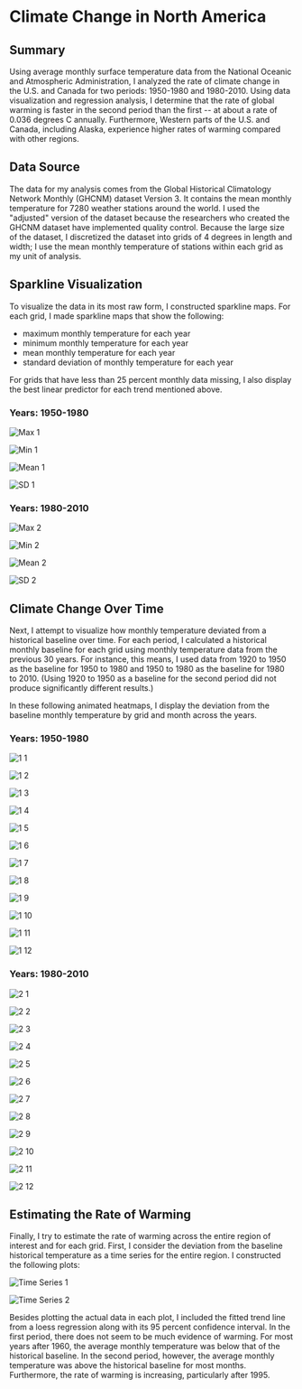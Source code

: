 # Climate Change in North America

## Summary
Using average monthly surface temperature data from the National Oceanic and Atmospheric Administration, I analyzed the rate of climate change in the U.S. and Canada for two periods: 1950-1980 and 1980-2010. Using data visualization and regression analysis, I determine that the rate of global warming is faster in the second period than the first -- at about a rate of 0.036 degrees C annually. Furthermore, Western parts of the U.S. and Canada, including Alaska, experience higher rates of warming compared with other regions. 

## Data Source
The data for my analysis comes from the Global Historical Climatology Network Monthly (GHCNM) dataset Version 3. It contains the mean monthly temperature for 7280 weather stations around the world. I used the "adjusted" version of the dataset because the researchers who created the GHCNM dataset have implemented quality control. Because the large size of the dataset, I discretized the dataset into grids of 4 degrees in length and width; I use the mean monthly temperature of stations within each grid as my unit of analysis.  

## Sparkline Visualization

To visualize the data in its most raw form, I constructed sparkline maps. For each grid, I made sparkline maps that show the following:

* maximum monthly temperature for each year
* minimum monthly temperature for each year
* mean monthly temperature for each year
* standard deviation of monthly temperature for each year

For grids that have less than 25 percent monthly data missing, I also display the best linear predictor for each trend mentioned above. 

### Years: 1950-1980

![Max 1](graphics/max_1.png)

![Min 1](graphics/min_1.png) 

![Mean 1](graphics/mean_1.png)

![SD 1](graphics/sd_1.png)

### Years: 1980-2010

![Max 2](graphics/max_2.png)

![Min 2](graphics/min_2.png) 

![Mean 2](graphics/mean_2.png)

![SD 2](graphics/sd_2.png)

## Climate Change Over Time

Next, I attempt to visualize how monthly temperature deviated from a historical baseline over time. For each period, I calculated a historical monthly baseline for each grid using monthly temperature data from the previous 30 years. For instance, this means, I used data from 1920 to 1950 as the baseline for 1950 to 1980 and 1950 to 1980 as the baseline for 1980 to 2010. (Using 1920 to 1950 as a baseline for the second period did not produce significantly different results.) 

In these following animated heatmaps, I display the deviation from the baseline monthly temperature by grid and month across the years. 

### Years: 1950-1980

![1 1](graphics/ani_1_1.gif) 

![1 2](graphics/ani_1_2.gif)

![1 3](graphics/ani_1_3.gif)

![1 4](graphics/ani_1_4.gif)

![1 5](graphics/ani_1_5.gif)

![1 6](graphics/ani_1_6.gif)

![1 7](graphics/ani_1_7.gif)

![1 8](graphics/ani_1_8.gif)

![1 9](graphics/ani_1_9.gif)

![1 10](graphics/ani_1_10.gif)

![1 11](graphics/ani_1_11.gif)

![1 12](graphics/ani_1_12.gif)

### Years: 1980-2010

![2 1](graphics/ani_2_1.gif) 

![2 2](graphics/ani_2_2.gif)

![2 3](graphics/ani_2_3.gif)

![2 4](graphics/ani_2_4.gif)

![2 5](graphics/ani_2_5.gif)

![2 6](graphics/ani_2_6.gif)

![2 7](graphics/ani_2_7.gif)

![2 8](graphics/ani_2_8.gif)

![2 9](graphics/ani_2_9.gif)

![2 10](graphics/ani_2_10.gif)

![2 11](graphics/ani_2_11.gif)

![2 12](graphics/ani_2_12.gif)

## Estimating the Rate of Warming

Finally, I try to estimate the rate of warming across the entire region of interest and for each grid. First, I consider the deviation from the baseline historical temperature as a time series for the entire region. I constructed the following plots:

![Time Series 1](graphics/main_plot_1.png)

![Time Series 2](graphics/main_plot_2.png)

Besides plotting the actual data in each plot, I included the fitted trend line from a loess regression along with its 95 percent confidence interval. In the first period, there does not seem to be much evidence of warming. For most years after 1960, the average monthly temperature was below that of the historical baseline. In the second period, however, the average monthly temperature was above the historical baseline for most months. Furthermore, the rate of warming is increasing, particularly after 1995. 



